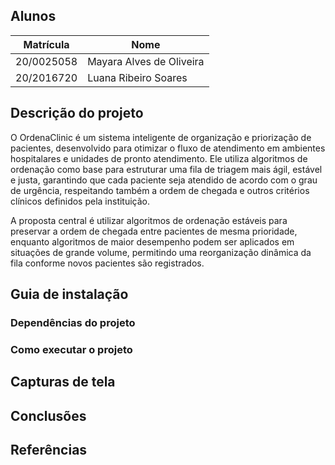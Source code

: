 ## Alunos  
| Matrícula | Nome |  
|-----------------------|---------------------|  
| 20/0025058 | Mayara Alves de Oliveira |  
| 20/2016720 | Luana Ribeiro Soares     |  

## Descrição do projeto
O OrdenaClinic é um sistema inteligente de organização e priorização de pacientes, desenvolvido para otimizar o fluxo de atendimento em ambientes hospitalares e unidades de pronto atendimento. Ele utiliza algoritmos de ordenação como base para estruturar uma fila de triagem mais ágil, estável e justa, garantindo que cada paciente seja atendido de acordo com o grau de urgência, respeitando também a ordem de chegada e outros critérios clínicos definidos pela instituição.

A proposta central é utilizar algoritmos de ordenação estáveis para preservar a ordem de chegada entre pacientes de mesma prioridade, enquanto algoritmos de maior desempenho podem ser aplicados em situações de grande volume, permitindo uma reorganização dinâmica da fila conforme novos pacientes são registrados.

## Guia de instalação
### Dependências do projeto
### Como executar o projeto
## Capturas de tela
## Conclusões
## Referências

